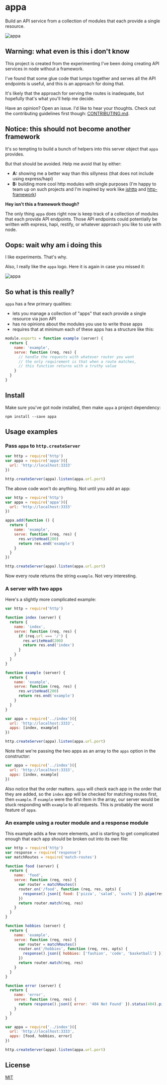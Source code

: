 # appa

Build an API service from a collection of modules that each provide a single resource.

![appa](appa.jpg)

## Warning: what even is this i don't know

This project is created from the experimenting I've been doing creating API services in node without a framework.

I've found that some glue code that lumps together and serves all the API endpoints is useful, and this is an approach for doing that.

It's likely that the approach for serving the routes is inadequate, but hopefully that's what you'll help me decide. 

Have an opinion? Open an issue. I'd like to hear your thoughts. Check out the contributing guidelines first though: [CONTRIBUTING.md](CONTRIBUTING.md).

## Notice: this should not become another framework

It's so tempting to build a bunch of helpers into this server object that `appa` provides. 

But that should be avoided. Help me avoid that by either:
- **A:** showing me a better way than this sillyness (that does not include using express/hapi)
- **B:** building more cool http modules with single purposes (I'm happy to team up on such projects and I'm inspired by work like [jshttp](https://github.com/jshttp) and [http-framework](https://github.com/Raynos/http-framework))

**Hey isn't this a framework though?**

The only thing `appa` does right now is keep track of a collection of modules that each provide API endpoints. Those API endpoints could potentially be written with express, hapi, restify, or whatever approach you like to use with node.

## Oops: wait why am i doing this

I like experiments. That's why.

Also, I really like the `appa` logo. Here it is again in case you missed it:

![appa](appa.jpg)

## So what is this really?

`appa` has a few primary qualities:

- lets you manage a collection of "apps" that each provide a single resource via json API
- has no opinions about the modules you use to write those apps
- requires that at minimum each of these apps has a structure like this:

```js
module.exports = function example (server) {
  return {
    name: 'example',
    serve: function (req, res) {
      // handle the requests with whatever router you want
      // the only requirement is that when a route matches,
      // this function returns with a truthy value
    }
  }
}
```

## Install

Make sure you've got node installed, then make `appa` a project dependency:

```
npm install --save appa
```

## Usage examples

### Pass `appa` to `http.createServer`

```js
var http = require('http')
var appa = require('appa')({ 
  url: 'http://localhost:3333'
})

http.createServer(appa).listen(appa.url.port)
```

The above code won't do anything. Not until you add an app:

```js
var http = require('http')
var appa = require('appa')({ 
  url: 'http://localhost:3333'
})

appa.add(function () {
  return {
    name: 'example',
    serve: function (req, res) {
      res.writeHead(200)
      return res.end('example')
    }
  }
})

http.createServer(appa).listen(appa.url.port)
```

Now every route returns the string `example`. Not very interesting.

### A server with two apps

Here's a slightly more complicated example:

```js
var http = require('http')

function index (server) {
  return {
    name: 'index',
    serve: function (req, res) {
      if (req.url === '/') {
        res.writeHead(200)
        return res.end('index')
      }
    }
  }
}

function example (server) {
  return {
    name: 'example',
    serve: function (req, res) {
      res.writeHead(200)
      return res.end('example')
    }
  }
}

var appa = require('../index')({
  url: 'http://localhost:3333',
  apps: [index, example]
})

http.createServer(appa).listen(appa.url.port)
```

Note that we're passing the two apps as an array to the `apps` option in the constructor:

```js
var appa = require('../index')({
  url: 'http://localhost:3333',
  apps: [index, example]
})
```

Also notice that the order matters. `appa` will check each app in the order that they are added, so the `index` app will be checked for matching routes first, then `example`. If `example` were the first item in the array, our server would be stuck responding with `example` to all requests. This is probably the worst feature of `appa`.

### An example using a router module and a response module

This example adds a few more elements, and is starting to get complicated enough that each app should be broken out into its own file:

```js
var http = require('http')
var response = require('response')
var matchRoutes = require('match-routes')

function food (server) {
  return {
    name: 'food',
    serve: function (req, res) {
      var router = matchRoutes()
      router.on('/food', function (req, res, opts) {
        response().json({ food: ['pizza', 'salad', 'sushi'] }).pipe(res)
      })
      return router.match(req, res)
    }
  }
}

function hobbies (server) {
  return {
    name: 'example',
    serve: function (req, res) {
      var router = matchRoutes()
      router.on('/hobbies', function (req, res, opts) {
        response().json({ hobbies: ['fashion', 'code', 'basketball'] }).pipe(res)
      })
      return router.match(req, res)
    }
  }
}

function error (server) {
  return {
    name: 'error',
    serve: function (req, res) {
      return response().json({ error: '404 Not Found' }).status(404).pipe(res)
    }
  }
}

var appa = require('../index')({
  url: 'http://localhost:3333',
  apps: [food, hobbies, error]
})

http.createServer(appa).listen(appa.url.port)
```

## License

[MIT](LICENSE.md)